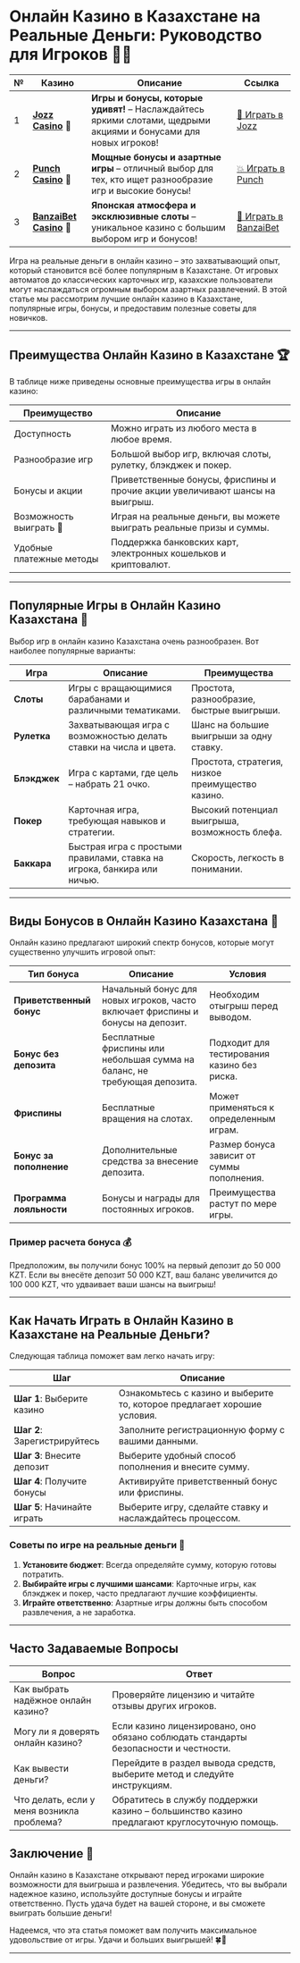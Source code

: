 # Онлайн Казино в Казахстане на Реальные Деньги: Руководство для Игроков 🎲💵
| №  | Казино                                             | Описание                                                                                                                                           | Ссылка                                                                                              |
|----|----------------------------------------------------|----------------------------------------------------------------------------------------------------------------------------------------------------|-----------------------------------------------------------------------------------------------------|
| 1  | **[Jozz Casino](https://tk435zi5i9.com/alt/jozz/registration?e8250665e216213938eeaefaf3e61c0a)** 🎉      | **Игры и бонусы, которые удивят!** – Наслаждайтесь яркими слотами, щедрыми акциями и бонусами для новых игроков!                                      | [🎲 Играть в Jozz](https://tk435zi5i9.com/alt/jozz/registration?e8250665e216213938eeaefaf3e61c0a)    |
| 2  | **[Punch Casino](https://betpunch1.com/d638d6d39)** 🥊            | **Мощные бонусы и азартные игры** – отличный выбор для тех, кто ищет разнообразие игр и высокие бонусы!                                              | [💥 Играть в Punch](https://betpunch1.com/d638d6d39)                                                |
| 3  | **[BanzaiBet Casino](https://bnzstr009.com/e9rVJ)** 🥋          | **Японская атмосфера и эксклюзивные слоты** – уникальное казино с большим выбором игр и бонусов!                                                     | [🎌 Играть в BanzaiBet](https://bnzstr009.com/e9rVJ)                                                |

Игра на реальные деньги в онлайн казино – это захватывающий опыт, который становится всё более популярным в Казахстане. От игровых автоматов до классических карточных игр, казахские пользователи могут наслаждаться огромным выбором азартных развлечений. В этой статье мы рассмотрим лучшие онлайн казино в Казахстане, популярные игры, бонусы, и предоставим полезные советы для новичков.

---

## Преимущества Онлайн Казино в Казахстане 🏆

В таблице ниже приведены основные преимущества игры в онлайн казино:

| Преимущество             | Описание                                                                                      |
|--------------------------|-----------------------------------------------------------------------------------------------|
| Доступность              | Можно играть из любого места в любое время.                                                   |
| Разнообразие игр         | Большой выбор игр, включая слоты, рулетку, блэкджек и покер.                                  |
| Бонусы и акции           | Приветственные бонусы, фриспины и прочие акции увеличивают шансы на выигрыш.                 |
| Возможность выиграть 💸 | Играя на реальные деньги, вы можете выиграть реальные призы и суммы.                          |
| Удобные платежные методы | Поддержка банковских карт, электронных кошельков и криптовалют.                               |

---

## Популярные Игры в Онлайн Казино Казахстана 🎰

Выбор игр в онлайн казино Казахстана очень разнообразен. Вот наиболее популярные варианты:

| Игра            | Описание                                                                      | Преимущества                          |
|-----------------|-------------------------------------------------------------------------------|----------------------------------------|
| **Слоты**       | Игры с вращающимися барабанами и различными тематиками.                      | Простота, разнообразие, быстрые выигрыши. |
| **Рулетка**     | Захватывающая игра с возможностью делать ставки на числа и цвета.            | Шанс на большие выигрыши за одну ставку.   |
| **Блэкджек**    | Игра с картами, где цель – набрать 21 очко.                                  | Простота, стратегия, низкое преимущество казино. |
| **Покер**       | Карточная игра, требующая навыков и стратегии.                               | Высокий потенциал выигрыша, возможность блефа. |
| **Баккара**     | Быстрая игра с простыми правилами, ставка на игрока, банкира или ничью.     | Скорость, легкость в понимании.            |

---

## Виды Бонусов в Онлайн Казино Казахстана 🎁

Онлайн казино предлагают широкий спектр бонусов, которые могут существенно улучшить игровой опыт:

| Тип бонуса               | Описание                                                             | Условия                                          |
|--------------------------|----------------------------------------------------------------------|--------------------------------------------------|
| **Приветственный бонус** | Начальный бонус для новых игроков, часто включает фриспины и бонусы на депозит. | Необходим отыгрыш перед выводом.                 |
| **Бонус без депозита**   | Бесплатные фриспины или небольшая сумма на баланс, не требующая депозита.       | Подходит для тестирования казино без риска.      |
| **Фриспины**             | Бесплатные вращения на слотах.                                       | Может применяться к определенным играм.          |
| **Бонус за пополнение**  | Дополнительные средства за внесение депозита.                       | Размер бонуса зависит от суммы пополнения.       |
| **Программа лояльности** | Бонусы и награды для постоянных игроков.                           | Преимущества растут по мере игры.                |

### Пример расчета бонуса 💰

Предположим, вы получили бонус 100% на первый депозит до 50 000 KZT. Если вы внесёте депозит 50 000 KZT, ваш баланс увеличится до 100 000 KZT, что удваивает ваши шансы на выигрыш!

---

## Как Начать Играть в Онлайн Казино в Казахстане на Реальные Деньги?

Следующая таблица поможет вам легко начать игру:

| Шаг                     | Описание                                                             |
|-------------------------|----------------------------------------------------------------------|
| **Шаг 1**: Выберите казино | Ознакомьтесь с казино и выберите то, которое предлагает хорошие условия. |
| **Шаг 2**: Зарегистрируйтесь | Заполните регистрационную форму с вашими данными.               |
| **Шаг 3**: Внесите депозит  | Выберите удобный способ пополнения и внесите сумму.            |
| **Шаг 4**: Получите бонусы  | Активируйте приветственный бонус или фриспины.                 |
| **Шаг 5**: Начинайте играть | Выберите игру, сделайте ставку и наслаждайтесь процессом.      |

### Советы по игре на реальные деньги 🎲

1. **Установите бюджет**: Всегда определяйте сумму, которую готовы потратить.
2. **Выбирайте игры с лучшими шансами**: Карточные игры, как блэкджек и покер, часто предлагают лучшие коэффициенты.
3. **Играйте ответственно**: Азартные игры должны быть способом развлечения, а не заработка.

---

## Часто Задаваемые Вопросы

| Вопрос                                    | Ответ                                                                                               |
|-------------------------------------------|-----------------------------------------------------------------------------------------------------|
| Как выбрать надёжное онлайн казино?       | Проверяйте лицензию и читайте отзывы других игроков.                                                |
| Могу ли я доверять онлайн казино?         | Если казино лицензировано, оно обязано соблюдать стандарты безопасности и честности.               |
| Как вывести деньги?                       | Перейдите в раздел вывода средств, выберите метод и следуйте инструкциям.                          |
| Что делать, если у меня возникла проблема? | Обратитесь в службу поддержки казино – большинство казино предлагают круглосуточную помощь.        |

## Заключение 🏅

Онлайн казино в Казахстане открывают перед игроками широкие возможности для выигрыша и развлечения. Убедитесь, что вы выбрали надежное казино, используйте доступные бонусы и играйте ответственно. Пусть удача будет на вашей стороне, и вы сможете выиграть большие деньги!

Надеемся, что эта статья поможет вам получить максимальное удовольствие от игры. Удачи и больших выигрышей! 🍀🎰

---
